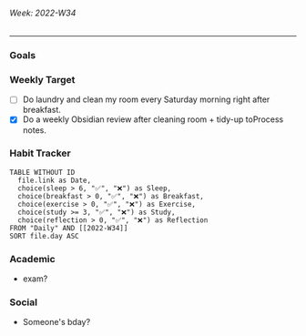 ###### Week: 2022-W34
- - -
### Goals 


### Weekly Target
- [ ] Do laundry and clean my room every Saturday morning right after breakfast.
- [x] Do a weekly Obsidian review after cleaning room + tidy-up toProcess notes.

### Habit Tracker
```dataview
TABLE WITHOUT ID
  file.link as Date,
  choice(sleep > 6, "✅", "❌") as Sleep,
  choice(breakfast > 0, "✅", "❌") as Breakfast,
  choice(exercise > 0, "✅", "❌") as Exercise,
  choice(study >= 3, "✅", "❌") as Study,
  choice(reflection > 0, "✅", "❌") as Reflection
FROM "Daily" AND [[2022-W34]]
SORT file.day ASC
```

### Academic
- exam?

### Social 
- Someone's bday?
